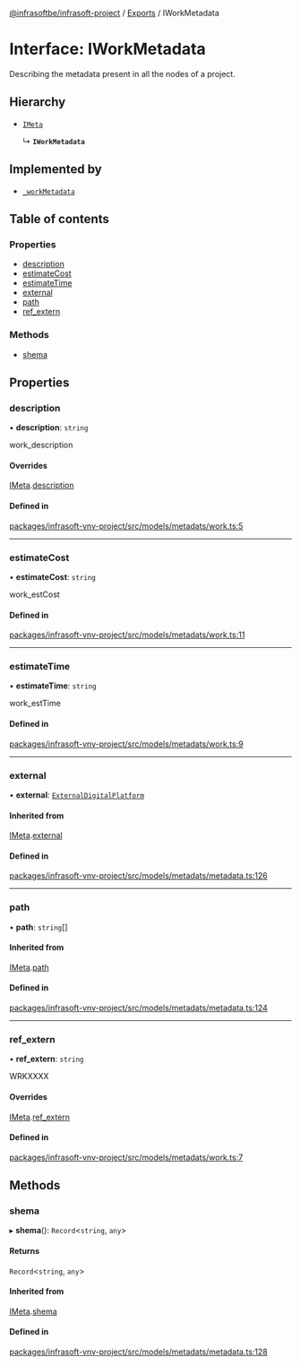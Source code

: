 [@infrasoftbe/infrasoft-project](../README.md) / [Exports](../modules.md) / IWorkMetadata

# Interface: IWorkMetadata

Describing the metadata present in all the nodes of a project.

## Hierarchy

- [`IMeta`](IMeta.md)

  ↳ **`IWorkMetadata`**

## Implemented by

- [`_workMetadata`](../classes/workMetadata.md)

## Table of contents

### Properties

- [description](IWorkMetadata.md#description)
- [estimateCost](IWorkMetadata.md#estimatecost)
- [estimateTime](IWorkMetadata.md#estimatetime)
- [external](IWorkMetadata.md#external)
- [path](IWorkMetadata.md#path)
- [ref\_extern](IWorkMetadata.md#ref_extern)

### Methods

- [shema](IWorkMetadata.md#shema)

## Properties

### description

• **description**: `string`

work_description

#### Overrides

[IMeta](IMeta.md).[description](IMeta.md#description)

#### Defined in

[packages/infrasoft-vnv-project/src/models/metadats/work.ts:5](https://github.com/infrasoftbe/Infrasoft-vnv-ritual-project/blob/8c55713745804fbf004d7add2c4b90690c1560d1/src/models/metadats/work.ts#L5)

___

### estimateCost

• **estimateCost**: `string`

work_estCost

#### Defined in

[packages/infrasoft-vnv-project/src/models/metadats/work.ts:11](https://github.com/infrasoftbe/Infrasoft-vnv-ritual-project/blob/8c55713745804fbf004d7add2c4b90690c1560d1/src/models/metadats/work.ts#L11)

___

### estimateTime

• **estimateTime**: `string`

work_estTime

#### Defined in

[packages/infrasoft-vnv-project/src/models/metadats/work.ts:9](https://github.com/infrasoftbe/Infrasoft-vnv-ritual-project/blob/8c55713745804fbf004d7add2c4b90690c1560d1/src/models/metadats/work.ts#L9)

___

### external

• **external**: [`ExternalDigitalPlatform`](../modules.md#externaldigitalplatform)

#### Inherited from

[IMeta](IMeta.md).[external](IMeta.md#external)

#### Defined in

[packages/infrasoft-vnv-project/src/models/metadats/metadata.ts:126](https://github.com/infrasoftbe/Infrasoft-vnv-ritual-project/blob/8c55713745804fbf004d7add2c4b90690c1560d1/src/models/metadats/metadata.ts#L126)

___

### path

• **path**: `string`[]

#### Inherited from

[IMeta](IMeta.md).[path](IMeta.md#path)

#### Defined in

[packages/infrasoft-vnv-project/src/models/metadats/metadata.ts:124](https://github.com/infrasoftbe/Infrasoft-vnv-ritual-project/blob/8c55713745804fbf004d7add2c4b90690c1560d1/src/models/metadats/metadata.ts#L124)

___

### ref\_extern

• **ref\_extern**: `string`

WRKXXXX

#### Overrides

[IMeta](IMeta.md).[ref_extern](IMeta.md#ref_extern)

#### Defined in

[packages/infrasoft-vnv-project/src/models/metadats/work.ts:7](https://github.com/infrasoftbe/Infrasoft-vnv-ritual-project/blob/8c55713745804fbf004d7add2c4b90690c1560d1/src/models/metadats/work.ts#L7)

## Methods

### shema

▸ **shema**(): `Record`\<`string`, `any`\>

#### Returns

`Record`\<`string`, `any`\>

#### Inherited from

[IMeta](IMeta.md).[shema](IMeta.md#shema)

#### Defined in

[packages/infrasoft-vnv-project/src/models/metadats/metadata.ts:128](https://github.com/infrasoftbe/Infrasoft-vnv-ritual-project/blob/8c55713745804fbf004d7add2c4b90690c1560d1/src/models/metadats/metadata.ts#L128)
